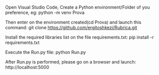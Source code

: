 Open Visual Studio Code, Create a Python environment/Folder of you preference, eg:
   python -m venv Prova 

   
Then enter on the environment created(cd  Prova) and launch this command:
  git clone https://github.com/ergitoshkezi/Rubrica.git
  
  
Install the required libraries list on the file requirements.txt:
  pip install -r requirements.txt
  
  
Execute the Run.py file:
  python Run.py

  
After Run.py is performed, please go on a browser and launch:
  http://localhost:5000
